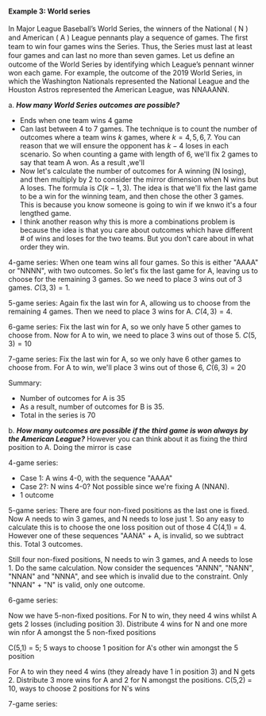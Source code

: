 #### Example 3: World series
In Major League Baseball’s World Series, the winners of the National ( N ) and American ( A ) League pennants play a sequence of games. The ﬁrst team to win four games wins the Series. Thus, the Series must last at least four games and can last no more than seven games. Let us deﬁne an outcome of the World Series by identifying which League’s pennant winner won each game. For example, the outcome of the 2019 World Series, in which the Washington Nationals represented the National League and the Houston Astros represented the American League, was NNAAANN. 

a. ***How many World Series outcomes are possible?***

- Ends when one team wins 4 game
- Can last between 4 to 7 games. The technique is to count the number of outcomes where a team wins $k$ games, where $k=4,5,6,7$. You can reason that we will ensure the opponent has $k-4$ loses in each scenario. So when counting a game with length of 6, we'll fix 2 games to say that team A won. As a result ,we'll 
- Now let's calculate the number of outcomes for A winning (N losing), and then multiply by 2 to consider the mirror dimension when N wins but A loses. The formula is $C(k-1, 3)$. The idea is that we'll fix the last game to be a win for the winning team, and then chose the other 3 games. This is because you know someone is going to win if we knwo it's a four lengthed game.
- I think another reason why this is more a combinations problem is because the idea is that you care about outcomes which have different # of wins and loses for the two teams. But you don't care about in what order they win. 

4-game series:
When one team wins all four games. So this is either "AAAA" or "NNNN", with two outcomes. So let's fix the last game for A, leaving us to choose for the remaining 3 games. So we need to place 3 wins out of 3 games. $C(3,3) = 1$.

5-game series:
Again fix the last win for A, allowing us to choose from the remaining 4 games. Then we need to place 3 wins for A. $C(4, 3) = 4$.

6-game series:
Fix the last win for A, so we only have 5 other games to choose from. Now for A to win, we need to place 3 wins out of those 5. $C(5, 3) = 10$

7-game series:
Fix the last win for A, so we only have 6 other games to choose from. For A to win, we'll place 3 wins out of those 6, $C(6,3)=20$

Summary:
- Number of outcomes for A is 35
- As a result, number of outcomes for B is 35.
- Total in the series is 70


b. ***How many outcomes are possible if the third game is won always by the American League?***
However you can think about it as fixing the third position to A. Doing the mirror is case

4-game series:
- Case 1: A wins 4-0, with the sequence "AAAA"
- Case 2?: N wins 4-0? Not possible since we're fixing A (NNAN).
- 1 outcome

5-game series:
There are four non-fixed positions as the last one is fixed. Now A needs to win 3 games, and N needs to lose just 1. So any easy to calculate this is to choose the one loss position out of those 4 C(4,1) = 4. 
However one of these sequences "AANA" + A, is invalid, so we subtract this. Total 3 outcomes.

Still four non-fixed positions, N needs to win 3 games, and A needs to lose 1. Do the same calculation. Now consider the sequences "ANNN", "NANN", "NNAN" and "NNNA", and see which is invalid due to the constraint. Only "NNAN" + "N" is valid, only one outcome.

6-game series: 

Now we have 5-non-fixed positions. For N to win, they need 4 wins whilst A gets 2 losses (including position 3). Distribute 4 wins for N and one more win nfor A amongst the 5 non-fixed positions

C(5,1) = 5; 5 ways to choose 1 position for A's other win amongst the 5 position

For A to win they need 4 wins (they already have 1 in position 3) and N gets 2. Distribute 3 more wins for A and 2 for N amongst the positions. C(5,2) = 10, ways to choose 2 positions for N's wins

7-game series:



